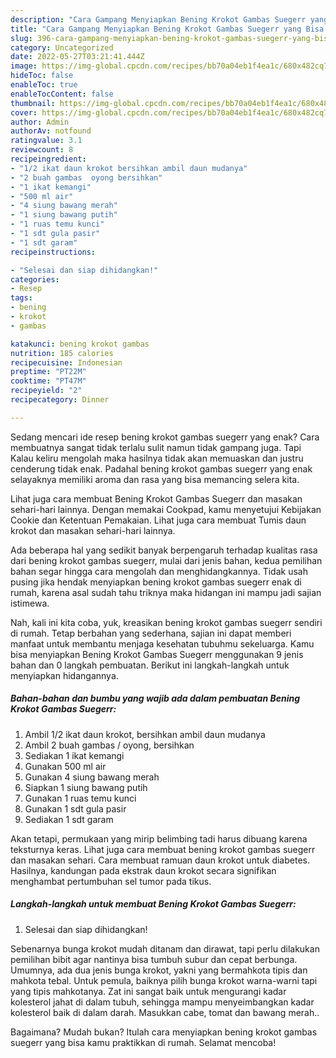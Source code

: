 ```yaml
---
description: "Cara Gampang Menyiapkan Bening Krokot Gambas Suegerr yang Bisa Manjain Lidah, Buat Buka Puasa Menggugah Selera"
title: "Cara Gampang Menyiapkan Bening Krokot Gambas Suegerr yang Bisa Manjain Lidah, Buat Buka Puasa Menggugah Selera"
slug: 396-cara-gampang-menyiapkan-bening-krokot-gambas-suegerr-yang-bisa-manjain-lidah-buat-buka-puasa-menggugah-selera
category: Uncategorized
date: 2022-05-27T03:21:41.444Z
image: https://img-global.cpcdn.com/recipes/bb70a04eb1f4ea1c/680x482cq70/bening-krokot-gambas-suegerr-foto-resep-utama.jpg
hideToc: false
enableToc: true
enableTocContent: false
thumbnail: https://img-global.cpcdn.com/recipes/bb70a04eb1f4ea1c/680x482cq70/bening-krokot-gambas-suegerr-foto-resep-utama.jpg
cover: https://img-global.cpcdn.com/recipes/bb70a04eb1f4ea1c/680x482cq70/bening-krokot-gambas-suegerr-foto-resep-utama.jpg
author: Admin
authorAv: notfound
ratingvalue: 3.1
reviewcount: 8
recipeingredient:
- "1/2 ikat daun krokot bersihkan ambil daun mudanya"
- "2 buah gambas  oyong bersihkan"
- "1 ikat kemangi"
- "500 ml air"
- "4 siung bawang merah"
- "1 siung bawang putih"
- "1 ruas temu kunci"
- "1 sdt gula pasir"
- "1 sdt garam"
recipeinstructions:

- "Selesai dan siap dihidangkan!"
categories:
- Resep
tags:
- bening
- krokot
- gambas

katakunci: bening krokot gambas 
nutrition: 185 calories
recipecuisine: Indonesian
preptime: "PT22M"
cooktime: "PT47M"
recipeyield: "2"
recipecategory: Dinner

---
```



Sedang mencari ide resep bening krokot gambas suegerr yang enak? Cara membuatnya sangat tidak terlalu sulit namun tidak gampang juga. Tapi Kalau keliru mengolah maka hasilnya tidak akan memuaskan dan justru cenderung tidak enak. Padahal bening krokot gambas suegerr yang enak selayaknya memiliki aroma dan rasa yang bisa memancing selera kita.


Lihat juga cara membuat Bening Krokot Gambas Suegerr dan masakan sehari-hari lainnya. Dengan memakai Cookpad, kamu menyetujui Kebijakan Cookie dan Ketentuan Pemakaian. Lihat juga cara membuat Tumis daun krokot dan masakan sehari-hari lainnya.

Ada beberapa hal yang sedikit banyak berpengaruh terhadap kualitas rasa dari bening krokot gambas suegerr, mulai dari jenis bahan, kedua pemilihan bahan segar hingga cara mengolah dan menghidangkannya. Tidak usah pusing jika hendak menyiapkan bening krokot gambas suegerr enak di rumah, karena asal sudah tahu triknya maka hidangan ini mampu jadi sajian istimewa.


Nah, kali ini kita coba, yuk, kreasikan bening krokot gambas suegerr sendiri di rumah. Tetap berbahan yang sederhana, sajian ini dapat memberi manfaat untuk membantu menjaga kesehatan tubuhmu sekeluarga. Kamu bisa menyiapkan Bening Krokot Gambas Suegerr menggunakan 9 jenis bahan dan 0 langkah pembuatan. Berikut ini langkah-langkah untuk menyiapkan hidangannya.

<!--inarticleads1-->

##### Bahan-bahan dan bumbu yang wajib ada dalam pembuatan Bening Krokot Gambas Suegerr:

1. Ambil 1/2 ikat daun krokot, bersihkan ambil daun mudanya
1. Ambil 2 buah gambas / oyong, bersihkan
1. Sediakan 1 ikat kemangi
1. Gunakan 500 ml air
1. Gunakan 4 siung bawang merah
1. Siapkan 1 siung bawang putih
1. Gunakan 1 ruas temu kunci
1. Gunakan 1 sdt gula pasir
1. Sediakan 1 sdt garam


Akan tetapi, permukaan yang mirip belimbing tadi harus dibuang karena teksturnya keras. Lihat juga cara membuat bening krokot gambas suegerr dan masakan sehari. Cara membuat ramuan daun krokot untuk diabetes. Hasilnya, kandungan pada ekstrak daun krokot secara signifikan menghambat pertumbuhan sel tumor pada tikus. 

<!--inarticleads2-->

##### Langkah-langkah untuk membuat Bening Krokot Gambas Suegerr:


1. Selesai dan siap dihidangkan!

Sebenarnya bunga krokot mudah ditanam dan dirawat, tapi perlu dilakukan pemilihan bibit agar nantinya bisa tumbuh subur dan cepat berbunga. Umumnya, ada dua jenis bunga krokot, yakni yang bermahkota tipis dan mahkota tebal. Untuk pemula, baiknya pilih bunga krokot warna-warni tapi yang tipis mahkotanya. Zat ini sangat baik untuk mengurangi kadar kolesterol jahat di dalam tubuh, sehingga mampu menyeimbangkan kadar kolesterol baik di dalam darah. Masukkan cabe, tomat dan bawang merah.. 

Bagaimana? Mudah bukan? Itulah cara menyiapkan bening krokot gambas suegerr yang bisa kamu praktikkan di rumah. Selamat mencoba!
